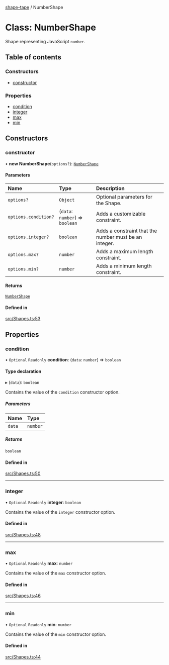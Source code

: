 [shape-tape](../index.md) / NumberShape

# Class: NumberShape

Shape representing JavaScript `number`.

## Table of contents

### Constructors

- [constructor](NumberShape.md#constructor)

### Properties

- [condition](NumberShape.md#condition)
- [integer](NumberShape.md#integer)
- [max](NumberShape.md#max)
- [min](NumberShape.md#min)

## Constructors

### constructor

• **new NumberShape**(`options?`): [`NumberShape`](NumberShape.md)

#### Parameters

| Name | Type | Description |
| :------ | :------ | :------ |
| `options?` | `Object` | Optional parameters for the Shape. |
| `options.condition?` | (`data`: `number`) => `boolean` | Adds a customizable constraint. |
| `options.integer?` | `boolean` | Adds a constraint that the number must be an integer. |
| `options.max?` | `number` | Adds a maximum length constraint. |
| `options.min?` | `number` | Adds a minimum length constraint. |

#### Returns

[`NumberShape`](NumberShape.md)

#### Defined in

[src/Shapes.ts:53](https://github.com/paulbarmstrong/shape-tape/blob/e455e38/src/Shapes.ts#L53)

## Properties

### condition

• `Optional` `Readonly` **condition**: (`data`: `number`) => `boolean`

#### Type declaration

▸ (`data`): `boolean`

Contains the value of the `condition` constructor option.

##### Parameters

| Name | Type |
| :------ | :------ |
| `data` | `number` |

##### Returns

`boolean`

#### Defined in

[src/Shapes.ts:50](https://github.com/paulbarmstrong/shape-tape/blob/e455e38/src/Shapes.ts#L50)

___

### integer

• `Optional` `Readonly` **integer**: `boolean`

Contains the value of the `integer` constructor option.

#### Defined in

[src/Shapes.ts:48](https://github.com/paulbarmstrong/shape-tape/blob/e455e38/src/Shapes.ts#L48)

___

### max

• `Optional` `Readonly` **max**: `number`

Contains the value of the `max` constructor option.

#### Defined in

[src/Shapes.ts:46](https://github.com/paulbarmstrong/shape-tape/blob/e455e38/src/Shapes.ts#L46)

___

### min

• `Optional` `Readonly` **min**: `number`

Contains the value of the `min` constructor option.

#### Defined in

[src/Shapes.ts:44](https://github.com/paulbarmstrong/shape-tape/blob/e455e38/src/Shapes.ts#L44)

